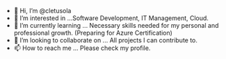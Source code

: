 - 👋 Hi, I’m @cletusola
- 👀 I’m interested in ...Software Development, IT Management, Cloud.
- 🌱 I’m currently learning ... Necessary skills needed for my personal and professional growth. (Preparing for Azure Certification)
- 💞️ I’m looking to collaborate on ... All projects I can contribute to.
- 📫 How to reach me ... Please check my profile.

<!---
cletusola/cletusola is a ✨ special ✨ repository because its `README.md` (this file) appears on your GitHub profile.
You can click the Preview link to take a look at your changes.
--->
